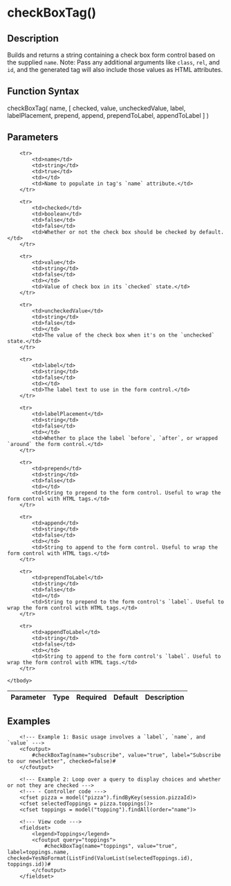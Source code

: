 # checkBoxTag()

## Description
Builds and returns a string containing a check box form control based on the supplied `name`. Note: Pass any additional arguments like `class`, `rel`, and `id`, and the generated tag will also include those values as HTML attributes.

## Function Syntax
checkBoxTag( name, [ checked, value, uncheckedValue, label, labelPlacement, prepend, append, prependToLabel, appendToLabel ] )


## Parameters
<table>
	<thead>
		<tr>
			<th>Parameter</th>
			<th>Type</th>
			<th>Required</th>
			<th>Default</th>
			<th>Description</th>
		</tr>
	</thead>
	<tbody>
		
		<tr>
			<td>name</td>
			<td>string</td>
			<td>true</td>
			<td></td>
			<td>Name to populate in tag's `name` attribute.</td>
		</tr>
		
		<tr>
			<td>checked</td>
			<td>boolean</td>
			<td>false</td>
			<td>false</td>
			<td>Whether or not the check box should be checked by default.</td>
		</tr>
		
		<tr>
			<td>value</td>
			<td>string</td>
			<td>false</td>
			<td></td>
			<td>Value of check box in its `checked` state.</td>
		</tr>
		
		<tr>
			<td>uncheckedValue</td>
			<td>string</td>
			<td>false</td>
			<td></td>
			<td>The value of the check box when it's on the `unchecked` state.</td>
		</tr>
		
		<tr>
			<td>label</td>
			<td>string</td>
			<td>false</td>
			<td></td>
			<td>The label text to use in the form control.</td>
		</tr>
		
		<tr>
			<td>labelPlacement</td>
			<td>string</td>
			<td>false</td>
			<td></td>
			<td>Whether to place the label `before`, `after`, or wrapped `around` the form control.</td>
		</tr>
		
		<tr>
			<td>prepend</td>
			<td>string</td>
			<td>false</td>
			<td></td>
			<td>String to prepend to the form control. Useful to wrap the form control with HTML tags.</td>
		</tr>
		
		<tr>
			<td>append</td>
			<td>string</td>
			<td>false</td>
			<td></td>
			<td>String to append to the form control. Useful to wrap the form control with HTML tags.</td>
		</tr>
		
		<tr>
			<td>prependToLabel</td>
			<td>string</td>
			<td>false</td>
			<td></td>
			<td>String to prepend to the form control's `label`. Useful to wrap the form control with HTML tags.</td>
		</tr>
		
		<tr>
			<td>appendToLabel</td>
			<td>string</td>
			<td>false</td>
			<td></td>
			<td>String to append to the form control's `label`. Useful to wrap the form control with HTML tags.</td>
		</tr>
		
	</tbody>
</table>


## Examples
	
		<!--- Example 1: Basic usage involves a `label`, `name`, and `value` --->
		<cfoutput>
		    #checkBoxTag(name="subscribe", value="true", label="Subscribe to our newsletter", checked=false)#
		</cfoutput>
		
		<!--- Example 2: Loop over a query to display choices and whether or not they are checked --->
		<!--- - Controller code --->
		<cfset pizza = model("pizza").findByKey(session.pizzaId)>
		<cfset selectedToppings = pizza.toppings()>
		<cfset toppings = model("topping").findAll(order="name")>
		
		<!--- View code --->
		<fieldset>
			<legend>Toppings</legend>
			<cfoutput query="toppings">
				#checkBoxTag(name="toppings", value="true", label=toppings.name, checked=YesNoFormat(ListFind(ValueList(selectedToppings.id), toppings.id))#
			</cfoutput>
		</fieldset>
